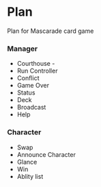 # Plan
Plan for Mascarade card game 

### Manager
* Courthouse - 
* Run Controller
* Conflict
* Game Over
* Status
* Deck
* Broadcast
* Help

### Character
* Swap
* Announce Character
* Glance
* Win
* Ablity list



